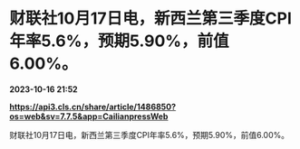 # 财联社10月17日电，新西兰第三季度CPI年率5.6%，预期5.90%，前值6.00%。

**2023-10-16 21:52**

**https://api3.cls.cn/share/article/1486850?os=web&sv=7.7.5&app=CailianpressWeb**

财联社10月17日电，新西兰第三季度CPI年率5.6%，预期5.90%，前值6.00%。